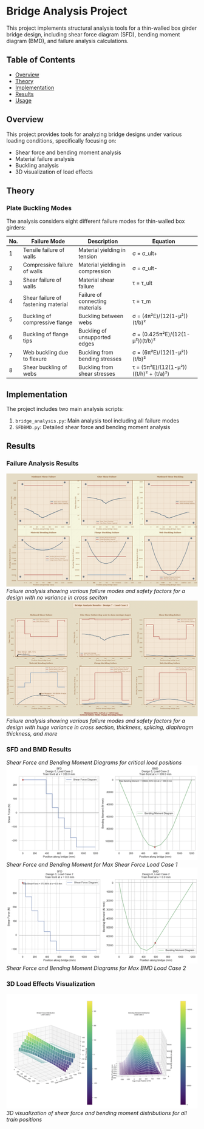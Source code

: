 # Bridge Analysis Project

This project implements structural analysis tools for a thin-walled box girder bridge design, including shear force diagram (SFD), bending moment diagram (BMD), and failure analysis calculations.

## Table of Contents
- [Overview](#overview)
- [Theory](#theory)
- [Implementation](#implementation)
- [Results](#results)
- [Usage](#usage)

## Overview

This project provides tools for analyzing bridge designs under various loading conditions, specifically focusing on:
- Shear force and bending moment analysis
- Material failure analysis
- Buckling analysis
- 3D visualization of load effects

## Theory

### Plate Buckling Modes
The analysis considers eight different failure modes for thin-walled box girders:

| No. | Failure Mode | Description | Equation |
|-----|--------------|-------------|-----------|
| 1 | Tensile failure of walls | Material yielding in tension | σ = σ_ult+ |
| 2 | Compressive failure of walls | Material yielding in compression | σ = σ_ult- |
| 3 | Shear failure of walls | Material shear failure | τ = τ_ult |
| 4 | Shear failure of fastening material | Failure of connecting materials | τ = τ_m |
| 5 | Buckling of compressive flange | Buckling between webs | σ = (4π²E)/(12(1-μ²))(t/b)² |
| 6 | Buckling of flange tips | Buckling of unsupported edges | σ = (0.425π²E)/(12(1-μ²))(t/b)² |
| 7 | Web buckling due to flexure | Buckling from bending stresses | σ = (6π²E)/(12(1-μ²))(t/b)² |
| 8 | Shear buckling of webs | Buckling from shear stresses | τ = (5π²E)/(12(1-μ²))((t/h)² + (t/a)²) |

## Implementation

The project includes two main analysis scripts:
1. `bridge_analysis.py`: Main analysis tool including all failure modes
2. `SFDBMD.py`: Detailed shear force and bending moment analysis

## Results

### Failure Analysis Results
![Failure Analysis](images/failure_analysis1.png)
*Failure analysis showing various failure modes and safety factors for a design with no variance in cross seciton*
![Failure Analysis 2](images/failure_analysis2.png)
*Failure analysis showing various failure modes and safety factors for a design with huge variance in cross section, thickness, splicing, diaphragm thickness, and more*
### SFD and BMD Results
*Shear Force and Bending Moment Diagrams for critical load positions*
![SFD BMD](images/sfd_bmd1.png)
*Shear Force and Bending Moment for Max Shear Force Load Case 1*
![SFD BMD 2](images/sfd_bmd2.png)
*Shear Force and Bending Moment Diagrams for Max BMD Load Case 2*


### 3D Load Effects Visualization
![3D Analysis](images/3d_analysis.png)
*3D visualization of shear force and bending moment distributions for all train positions*